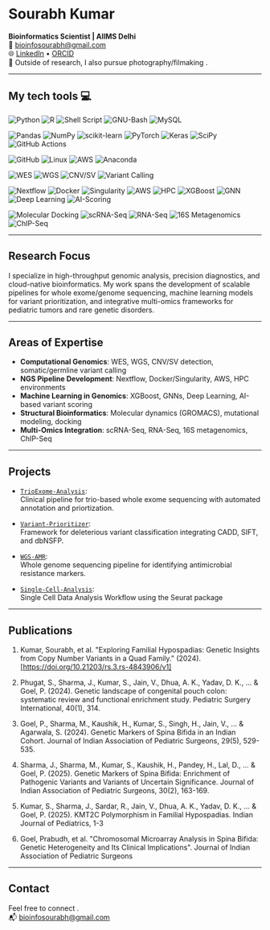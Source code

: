 # Sourabh Kumar

**Bioinformatics Scientist | AIIMS Delhi**  
📧 bioinfosourabh@gmail.com  
🌐 [LinkedIn](https://linkedin.com/in/sourabh-kumar-bioinfo)  • [ORCID](https://orcid.org/)  
📸 Outside of research, I also pursue photography/filmaking .

---

## My tech tools 💻

![Python](https://img.shields.io/badge/python-3670A0?style=flat-square&logo=python&logoColor=ffdd54)
![R](https://img.shields.io/badge/r-%23276DC3.svg?style=flat-square&logo=r&logoColor=white)
![Shell Script](https://img.shields.io/badge/shell_script-%23121011.svg?style=flat-square&logo=gnu-bash&logoColor=white)
![GNU-Bash](https://img.shields.io/badge/GNU%20Bash-4EAA25?style=flat-square&logo=GNU%20Bash&logoColor=white)
![MySQL](https://img.shields.io/badge/mysql-%2300f.svg?style=flat-square&logo=mysql&logoColor=white)

![Pandas](https://img.shields.io/badge/pandas-%23150458.svg?style=flat-square&logo=pandas&logoColor=white)
![NumPy](https://img.shields.io/badge/numpy-%23013243.svg?style=flat-square&logo=numpy&logoColor=white)
![scikit-learn](https://img.shields.io/badge/scikit--learn-%23F7931E.svg?style=flat-square&logo=scikit-learn&logoColor=white)
![PyTorch](https://img.shields.io/badge/PyTorch-%23EE4C2C.svg?style=flat-square&logo=PyTorch&logoColor=white)
![Keras](https://img.shields.io/badge/Keras-%23D00000.svg?style=flat-square&logo=Keras&logoColor=white)
![SciPy](https://img.shields.io/badge/SciPy-%230C55A5.svg?style=flat-square&logo=scipy&logoColor=%white)
![GitHub Actions](https://img.shields.io/badge/github%20actions-%232671E5.svg?style=flat-square&logo=githubactions&logoColor=white)

![GitHub](https://img.shields.io/badge/github-%23121011.svg?style=flat-square&logo=github&logoColor=white)
![Linux](https://img.shields.io/badge/Linux-FCC624?style=flat-square&logo=linux&logoColor=black)
![AWS](https://img.shields.io/badge/AWS-%23FF9900.svg?style=flat-square&logo=amazon-aws&logoColor=white)
![Anaconda](https://img.shields.io/badge/Anaconda-%2344A833.svg?style=flat-square&logo=anaconda&logoColor=white)


<!-- 🔬 Computational Genomics -->
![WES](https://img.shields.io/badge/WES-%23007ACC.svg?style=flat-square&logo=data&logoColor=white)
![WGS](https://img.shields.io/badge/WGS-%233776AB.svg?style=flat-square&logo=databricks&logoColor=white)
![CNV/SV](https://img.shields.io/badge/CNV/SV-%2363708A.svg?style=flat-square&logo=chart-bar&logoColor=white)
![Variant Calling](https://img.shields.io/badge/Variant%20Calling-%23965BC3.svg?style=flat-square&logo=microscope&logoColor=white)

<!-- 🧪 NGS Pipeline Development -->
![Nextflow](https://img.shields.io/badge/Nextflow-%2300B5AD.svg?style=flat-square&logo=nextdotjs&logoColor=white)
![Docker](https://img.shields.io/badge/Docker-%230db7ed.svg?style=flat-square&logo=docker&logoColor=white)
![Singularity](https://img.shields.io/badge/Singularity-%232C2255.svg?style=flat-square&logo=linux&logoColor=white)
![AWS](https://img.shields.io/badge/AWS-%23FF9900.svg?style=flat-square&logo=amazon-aws&logoColor=white)
![HPC](https://img.shields.io/badge/HPC-%23007396.svg?style=flat-square&logo=superuser&logoColor=white)
![XGBoost](https://img.shields.io/badge/XGBoost-%23F7931E.svg?style=flat-square&logo=python&logoColor=white)
![GNN](https://img.shields.io/badge/GNN-%236F42C1.svg?style=flat-square&logo=neural&logoColor=white)
![Deep Learning](https://img.shields.io/badge/Deep%20Learning-%23007ACC.svg?style=flat-square&logo=tensorflow&logoColor=white)
![AI-Scoring](https://img.shields.io/badge/AI--based%20Scoring-%23FF2D20.svg?style=flat-square&logo=brain&logoColor=white)

<!-- 🧬 Structural Bioinformatics -->
![Molecular Docking](https://img.shields.io/badge/Docking-%23C779D0.svg?style=flat-square&logo=magnet&logoColor=white)
![scRNA-Seq](https://img.shields.io/badge/scRNA--Seq-%234F4F4F.svg?style=flat-square&logo=networkx&logoColor=white)
![RNA-Seq](https://img.shields.io/badge/RNA--Seq-%234285F4.svg?style=flat-square&logo=rstudio&logoColor=white)
![16S Metagenomics](https://img.shields.io/badge/16S%20Metagenomics-%23009688.svg?style=flat-square&logo=dna&logoColor=white)
![ChIP-Seq](https://img.shields.io/badge/ChIP--Seq-%236278C4.svg?style=flat-square&logo=history&logoColor=white)

--------------------------------------------------------------------------------


## Research Focus

I specialize in high-throughput genomic analysis, precision diagnostics, and cloud-native bioinformatics. My work spans the development of scalable pipelines for whole exome/genome sequencing, machine learning models for variant prioritization, and integrative multi-omics frameworks for pediatric tumors and rare genetic disorders.

---

## Areas of Expertise

- **Computational Genomics**: WES, WGS, CNV/SV detection, somatic/germline variant calling  
- **NGS Pipeline Development**: Nextflow, Docker/Singularity, AWS, HPC environments  
- **Machine Learning in Genomics**: XGBoost, GNNs, Deep Learning, AI-based variant scoring  
- **Structural Bioinformatics**: Molecular dynamics (GROMACS), mutational modeling, docking  
- **Multi-Omics Integration**: scRNA-Seq, RNA-Seq, 16S metagenomics, ChIP-Seq  

---

## Projects

- [`TrioExome-Analysis`](https://github.com/bioinfosourabh/TrioExome-Analysis):  
  Clinical pipeline for trio-based whole exome sequencing with automated annotation and priortization.

- [`Variant-Prioritizer`](https://github.com/bioinfosourabh/Variant-Prioritizer):  
  Framework for deleterious variant classification integrating CADD, SIFT, and dbNSFP.

- [`WGS-AMR`](https://github.com/bioinfosourabh/WGS-AMR-Ecoli):  
  Whole genome sequencing pipeline for identifying antimicrobial resistance markers.

- [`Single-Cell-Analysis`](https://github.com/bioinfosourabh/Single-Cell-Analysis):  
  Single Cell Data Analysis Workflow using the Seurat package



---

## Publications

1.	Kumar, Sourabh, et al. "Exploring Familial Hypospadias: Genetic Insights from Copy Number Variants in a Quad Family." (2024). [https://doi.org/10.21203/rs.3.rs-4843906/v1]

2.	Phugat, S., Sharma, J., Kumar, S., Jain, V., Dhua, A. K., Yadav, D. K., ... & Goel, P. (2024). Genetic landscape of congenital pouch colon: systematic review and functional enrichment study. Pediatric Surgery International, 40(1), 314.

3.	Goel, P., Sharma, M., Kaushik, H., Kumar, S., Singh, H., Jain, V., ... & Agarwala, S. (2024). Genetic Markers of Spina Bifida in an Indian Cohort. Journal of Indian Association of Pediatric Surgeons, 29(5), 529-535.

4.	Sharma, J., Sharma, M., Kumar, S., Kaushik, H., Pandey, H., Lal, D., ... & Goel, P. (2025). Genetic Markers of Spina Bifida: Enrichment of Pathogenic Variants and Variants of Uncertain Significance. Journal of Indian Association of Pediatric Surgeons, 30(2), 163-169.

5.	Kumar, S., Sharma, J., Sardar, R., Jain, V., Dhua, A. K., Yadav, D. K., ... & Goel, P. (2025). KMT2C Polymorphism in Familial Hypospadias. Indian Journal of Pediatrics, 1-3

6.	Goel, Prabudh, et al. "Chromosomal Microarray Analysis in Spina Bifida: Genetic Heterogeneity and Its Clinical Implications".  Journal of Indian Association of Pediatric Surgeons
---

## Contact

Feel free to connect .  
📬 bioinfosourabh@gmail.com  

